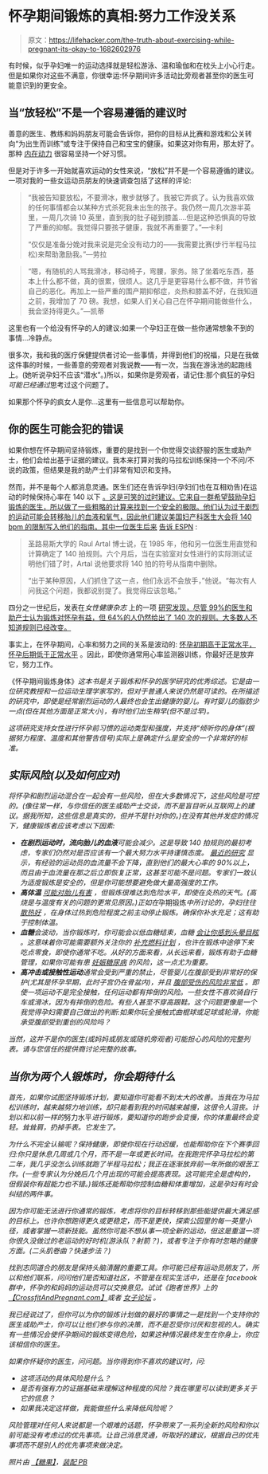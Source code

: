 # 怀孕期间锻炼的真相:努力工作没关系

> 原文：<https://lifehacker.com/the-truth-about-exercising-while-pregnant-its-okay-to-1682602976>

有时候，似乎孕妇唯一的运动选择就是轻松游泳、温和瑜伽和在枕头上小心行走。但是如果你对这些不满意，你很幸运:怀孕期间许多活动比旁观者甚至你的医生可能意识到的更安全。



## 当“放轻松”不是一个容易遵循的建议时

善意的医生、教练和妈妈朋友可能会告诉你，把你的目标从比赛和游戏和公关转向“为出生而训练”或专注于保持自己和宝宝的健康。如果这对你有用，那太好了。那种 [内在动力](http://psychology.about.com/od/motivation/f/intrinsic-motivation.htm) 很容易坚持一个好习惯。

但是对于许多一开始就喜欢运动的女性来说，“放松”并不是一个容易遵循的建议。一项对我的一些女运动员朋友的快速调查包括了这样的评论:

> “我被告知要放松，不要滑冰，散步就够了。我被它弄疯了。认为我喜欢做的任何事情都会以某种方式杀死我未出生的孩子。我仍然一周几次游半英里，一周几次骑 10 英里，直到我的肚子碰到膝盖....但是这种恐惧真的导致了严重的抑郁。我觉得只要孩子健康，我就不再重要了。”—卡利
> 
> “仅仅是准备分娩对我来说是完全没有动力的——我需要比赛(步行半程马拉松)来帮助激励我。”—劳拉

> “嗯，有随机的人骂我滑冰，移动椅子，弯腰，家务。除了坐着吃东西，基本上什么都不做，真的很累，很烦人。这几乎是更容易什么都不做，并节省自己的恶化。再加上一些严重的围产期抑郁症，炎热和膝盖不好，在我知道之前，我增加了 70 磅。我想，如果人们关心自己在怀孕期间能做些什么，我会坚持得更久。”—凯蒂

这里也有一个给没有怀孕的人的建议:如果一个孕妇正在做一些你通常想象不到的事情...冷静点。

很多次，我和我的医疗保健提供者讨论一些事情，并得到他们的祝福，只是在我做这件事的时候，一些善意的旁观者对我说教——有一次，当我在游泳池的起跑线上。(她听说孕妇不应该“潜水”。)所以，如果你是旁观者，请记住:那个疯狂的孕妇*可能已经通过*思考过这个问题了。

如果那个怀孕的疯女人是你...这里有一些信息可以帮助你。

## 你的医生可能会犯的错误

如果你想在怀孕期间坚持锻炼，重要的是找到一个你觉得交谈舒服的医生或助产士，他们会给出基于证据的建议。我本来打算对我的马拉松训练保持一个不问/不说的政策，但结果是我的助产士们非常有知识和支持。

然而，并不是每个人都消息灵通。医生们还在告诉孕妇(孕妇们也在互相劝告)在运动的时候保持心率在 140 以下 [。这是可笑的过时建议。它来自一群希望鼓励孕妇锻炼的医生，所以做了一些粗略的计算来找到一个安全的极限。他们认为过于剧烈的运动可能会转移胎儿的血液和氧气，因此他们建议美国妇产科医生大会将 140 bpm 的限制写入他们的指南。其中一位医生后来](http://boards.weddingbee.com/topic/exercising-while-pregnant-140-heart-rate/) [告诉 ESPN](http://sports.espn.go.com/espn/otl/news/story?id=4693739) :

> 圣路易斯大学的 Raul Artal 博士说，在 1985 年，他和另一位医生用直觉和计算确定了 140 拍规则。六个月后，当在实验室对女性进行的实际测试证明他们错了时，Artal 说他要求将 140 拍的符号从指南中删除。
> 
> “出于某种原因，人们抓住了这一点，他们永远不会放手，”他说。“每次有人问我这个问题，我都说别提了。我觉得应该忽略。”

四分之一世纪后，发表在*女性健康杂志* 上的一项 [研究发现，尽管 99%的医生和助产士认为锻炼对怀孕有益，但 64%的人仍然给出了 140 次的规则。大多数人不知道规则已经改变。](http://online.liebertpub.com/doi/abs/10.1089/jwh.2008.1295)

事实上，在怀孕期间，心率和努力之间的关系是波动的: [怀孕初期高于正常水平，怀孕后期低于正常水平](http://www.merckmanuals.com/home/womens_health_issues/normal_pregnancy/physical_changes_during_pregnancy.html) 。因此，即使你通常用心率监测器训练，你最好还是放弃它，努力工作。

《怀孕期间锻炼身体》[](http://www.amazon.com/Exercising-Through-Your-Pregnancy-Catherine-ebook/dp/B008WNSPDG?asc_campaign=InlineText&asc_refurl=https://lifehacker.com/the-truth-about-exercising-while-pregnant-its-okay-to-1682602976&asc_source=&tag=kinjalifehackerlink-20)*这本书是关于锻炼和怀孕的医学研究的优秀综述。它是由一位研究教授和一位运动生理学家写的，但对于普通人来说仍然是可读的。在所描述的研究中，即使是经常剧烈运动的人最终也会生出健康的婴儿。有时婴儿的脂肪少一点(但在其他方面是正常大小)，有时他们出生稍早(但不是过早)。*

*这项研究支持女性进行怀孕前习惯的运动类型和强度，并支持“倾听你的身体”(根据努力程度、温度和其他警告信号)实际上是确定什么是安全的一个非常好的标准。*

## *实际风险(以及如何应对)*

*将怀孕和剧烈运动混合在一起会有一些风险，但在大多数情况下，这些风险是可控的。(像往常一样，与你信任的医生或助产士交谈，而不是盲目听从互联网上的建议。据我所知，这些信息是真实的，但并不是针对你的。)在没有其他并发症的情况下，健康锻炼者应该考虑以下因素:*

*   ***在剧烈运动时，流向胎儿的血液**可能会减少。这是导致 140 拍规则的最初考虑，专家们仍然对是否应该有一个最大努力水平持谨慎态度。 [最近的研究](http://www.runnersworld.com/health/exercise-when-pregnant-how-hard) 显示，有经验的运动员的血流量不会下降，直到他们的最大心率的 90%以上，而且由于血流量在那之后立即恢复正常，这甚至可能不是问题。专家们一致认为适度锻炼是安全的，但是你可能想要避免做大量高强度的工作。*
*   ***高体温** [可能对胎儿有害](http://fetal-exposure.org/hyperthermia/) ，但锻炼很难达到危险水平，即使在炎热的天气。(高烧是与温度有关的问题的更常见原因。)正如在*孕期锻炼*中所讨论的，孕妇往往 [散热好](https://www.goodreads.com/work/quotes/377767-exercising-through-your-pregnancy) ，在身体过热到危险程度之前主动停止锻炼。确保你补水充足；这有助于控制体温。*
*   ***血糖**会波动，当你锻炼时，你可能会以低血糖结束，血糖 [会让你感到头晕目眩](http://www.webmd.com/diabetes/features/hypoglycemia-how-low-can-you-go) 。这意味着你可能需要额外关注你的 [补充燃料计划](http://www.runnersworld.com/nutrition-for-runners/how-to-fuel-for-your-first-marathon) ，也许在锻炼中途停下来吃点零食，即使你通常不吃。从好的方面来看，从长远来看，锻炼有助于血糖管理，如果你可能有患 [妊娠糖尿病](http://www.diabetesincontrol.com/articles/64-/14343-exercise-benefits-for-gestational-diabetes) 的风险，这一点尤为重要。*
*   ***高冲击或接触性运动**通常会受到严重的禁止，尽管婴儿在腹部受到非常好的保护(尤其是怀孕早期，此时子宫仍在骨盆内)，并且 [腹部受伤的风险非常低](http://www.jsams.org/article/S1440-2440(02)80297-3/abstract) 。即使一项运动不是完全接触，任何运动都有摔倒的风险。一些女性不喜欢骑自行车或滑冰，因为有摔倒的危险。有些人甚至不穿高跟鞋。这个问题更像是一个我觉得孕妇需要自己做出的判断:如果你玩全接触式曲棍球或足球或轮滑，你能承受腹部受到重创的风险吗？*

*当然，这并不是你的医生(或妈妈或朋友或随机旁观者)可能担心的风险的完整列表。请与您信任的提供商讨论完整的故事。*

## *当你为两个人锻炼时，你会期待什么*

*首先，如果你试图坚持锻炼计划，要知道你可能看不到太大的改善。当我在为马拉松训练时，越来越努力地训练，却只能看到我的时间越来越慢，这很令人沮丧。计划以和以前一样的*努力水平*进行锻炼，要知道你的跑步会变慢，你的体重最终会变轻。耸耸肩，扔掉手表。它发生了。*

*为什么不完全认输呢？保持健康，即使你现在行动迟缓，也能帮助你在下个赛季回归:你只是休息几周或几个月，而不是一年或更长时间。在我跑完怀孕马拉松的第二年，我几乎没怎么训练就跑了半程马拉松；我正在逐渐放弃前一年所做的艰苦工作。(一些专家认为分娩后几个月出现的可能会提高表现。这可能完全是虚构的，但假装你有超能力也不错。)锻炼还能帮助你控制血糖和体重增加，这是孕妇有时会纠结的两件事。*

*因为你可能无法进行你通常的锻炼，考虑将你的目标转移到那些能提供最大满足感的目标上。也许你想跑得更久或更稳定，而不是更快，探索公园里的每一英里小径，或者掌握一项新技能。虽然你可能不想从事一项全新的运动，但这是重温一项你很久没做过的老运动的好时机(游泳队？射箭？)，或者专注于你有时忽略的健康方面。(二头肌卷曲？快速步法？)*

*找到志同道合的朋友是保持头脑清醒的重要工具。你可能已经有运动员朋友了，所以和他们联系，问问他们是否知道社区，不管是在现实生活中，还是在 facebook 群中，怀孕的和妈妈的运动员可以交换意见。试试《跑者世界》上的[【CrossfitAndPregnant.com】](http://crossfitandpregnant.com/)或者 [女子论坛](http://community.runnersworld.com/forum/womens-running) 。*

*我已经说过了，但你可以为你的锻炼计划做的最好的事情之一是找到一个支持你的医生或助产士，你可以让他们参与你的决策，而不是忍受你讨厌和忽视的人。确实有一些情况会使怀孕期间的锻炼变得危险，如果这种情况最终发生在你身上，你应该相信你的医生。*

*如果你怀疑你的医生，问问题。当你得到你不喜欢的建议时，问:*

*   *这项活动的具体风险是什么？*
*   *是否有强有力的证据基础来理解这种程度的风险？我在哪里可以读到更多关于它的信息？*
*   *如果我决定这样做，我能做些什么来降低风险呢？*

*风险管理对任何人来说都是一个艰难的话题，怀孕带来了一系列全新的风险和你以前可能没有考虑过的优先事项。让自己消息灵通，听取好的建议，根据自己的优先事项而不是别人的优先事项来做决定。*

**照片由* [*【糖果】*](https://www.flickr.com/photos/justbecause/323286272)*，*[*装配 PB*](https://www.flickr.com/photos/montseprats/4925358935)*